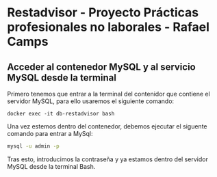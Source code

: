 # Restadvisor - Proyecto Prácticas profesionales no laborales - Rafael Camps

## Acceder al contenedor MySQL y al servicio MySQL desde la terminal


Primero tenemos que entrar a la terminal del contenidor que contiene el servidor MySQL, para ello usaremos el siguiente comando: 

```bas
docker exec -it db-restadvisor bash
``` 

Una vez estemos dentro del contenedor, debemos ejecutar el siguente comando para entrar a MySql:

```bash
mysql -u admin -p
```
Tras esto, introducimos la contraseña y ya estamos dentro del servidor MySQL desde la terminal Bash.